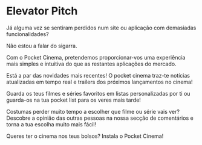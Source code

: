 # Elevator Pitch

Já alguma vez se sentiram perdidos num site ou aplicação com demasiadas funcionalidades?

Não estou a falar do sigarra.

Com o Pocket Cinema, pretendemos proporcionar-vos uma experiência mais simples e intuitiva do que as restantes aplicações do mercado.

Está a par das novidades mais recentes! O pocket cinema traz-te notícias atualizadas em tempo real e trailers dos próximos lançamentos no cinema!

Guarda os teus filmes e séries favoritos em listas personalizadas por ti ou guarda-os na tua pocket list para os veres mais tarde!

Costumas perder muito tempo a escolher que filme ou série vais ver? Descobre a opinião das outras pessoas na nossa secção de comentários e torna a tua escolha muito mais fácil!

Queres ter o cinema nos teus bolsos? Instala o Pocket Cinema!

